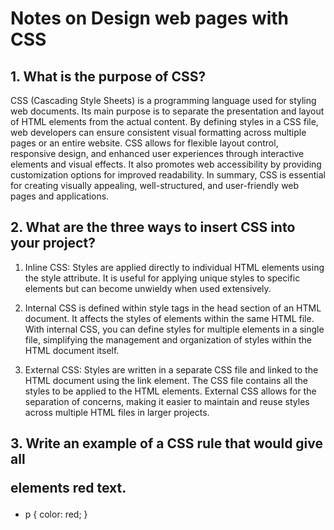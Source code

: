 # Notes on Design web pages with CSS

## 1. What is the purpose of CSS?

CSS (Cascading Style Sheets) is a programming language used for styling web documents. Its main purpose is to separate the presentation and layout of HTML elements from the actual content. By defining styles in a CSS file, web developers can ensure consistent visual formatting across multiple pages or an entire website. CSS allows for flexible layout control, responsive design, and enhanced user experiences through interactive elements and visual effects. It also promotes web accessibility by providing customization options for improved readability. In summary, CSS is essential for creating visually appealing, well-structured, and user-friendly web pages and applications.

## 2. What are the three ways to insert CSS into your project?

1. Inline CSS: Styles are applied directly to individual HTML elements using the style attribute. It is useful for applying unique styles to specific elements but can become unwieldy when used extensively.

2. Internal CSS is defined within style tags in the head section of an HTML document. It affects the styles of elements within the same HTML file. With internal CSS, you can define styles for multiple elements in a single file, simplifying the management and organization of styles within the HTML document itself.

3. External CSS: Styles are written in a separate CSS file and linked to the HTML document using the link element. The CSS file contains all the styles to be applied to the HTML elements. External CSS allows for the separation of concerns, making it easier to maintain and reuse styles across multiple HTML files in larger projects.

## 3. Write an example of a CSS rule that would give all <p> elements red text.

- p {
  color: red;
}